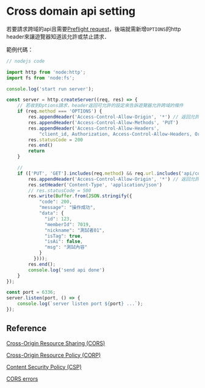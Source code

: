 # Cross domain api setting

若要請求跨域的api且需要[Preflight request](https://developer.mozilla.org/en-US/docs/Glossary/Preflight_request)，後端就需新增`OPTIONS`的http header來讓遊覽器知道該允許或禁止請求．

範例代碼：
```javascript
// nodejs code

import http from 'node:http';
import fs from 'node:fs';

console.log('start run server');

const server = http.createServer((req, res) => {
    // 若收到Options請求，header返回可允許的設定來告訴遊覽器允許跨域的條件
    if (req.method === 'OPTIONS') {
        res.appendHeader('Access-Control-Allow-Origin', '*') // 返回允許的白名單域名(*表示全部允許)
        res.appendHeader('Access-Control-Allow-Methods', 'PUT')
        res.appendHeader('Access-Control-Allow-Headers',
            "client_id, Authorization, Access-Control-Allow-Headers, Origin, Accept, X-Requested-With, Content-Type, Access-Control-Request-Method, Access-Control-Request-Headers")
        res.statusCode = 200
        res.end()
        return
    }

    // 
    if (['PUT', 'GET'].includes(req.method) && req.url.includes('api/cors-test')) {
        res.appendHeader('Access-Control-Allow-Origin', '*') // 返回允許的白名單域名(*表示全部允許)
        res.setHeader('Content-Type', 'application/json')
        // res.statusCode = 500
        res.write(Buffer.from(JSON.stringify({
            "code": 200,
            "message": "操作成功",
            "data": {
              "id": 123,
              "memberId": 7019,
              "nickname": "測試者01",
              "isTag": true,
              "isAi": false,
              "msg": "測試內容"
            }
          })));
        res.end();
        console.log('send api done')
    }
});

const port = 6336;
server.listen(port, () => {
    console.log(`server listen port ${port} ...`);
});
```

## Reference

[Cross-Origin Resource Sharing (CORS)](https://developer.mozilla.org/en-US/docs/Web/HTTP/Guides/CORS)

[Cross-Origin Resource Policy (CORP)](https://developer.mozilla.org/en-US/docs/Web/HTTP/Guides/Cross-Origin_Resource_Policy)

[Content Security Policy (CSP)](https://developer.mozilla.org/en-US/docs/Web/HTTP/Guides/CSP)

[CORS errors](https://developer.mozilla.org/en-US/docs/Web/HTTP/Guides/CORS/Errors)